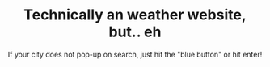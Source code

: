 <Center><h1>Technically an weather website, but.. eh</h1><center>
  
  If your city does not pop-up on search, just hit the "blue button" or hit enter!
